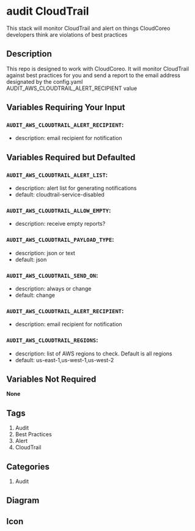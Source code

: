 audit CloudTrail
============================
This stack will monitor CloudTrail and alert on things CloudCoreo developers think are violations of best practices


## Description

This repo is designed to work with CloudCoreo. It will monitor CloudTrail against best practices for you and send a report to the email address designated by the config.yaml AUDIT_AWS_CLOUDTRAIL_ALERT_RECIPIENT value

## Variables Requiring Your Input

### `AUDIT_AWS_CLOUDTRAIL_ALERT_RECIPIENT`:
  * description: email recipient for notification

## Variables Required but Defaulted

### `AUDIT_AWS_CLOUDTRAIL_ALERT_LIST`:
  * description: alert list for generating notifications
  * default: cloudtrail-service-disabled

### `AUDIT_AWS_CLOUDTRAIL_ALLOW_EMPTY`:
  * description: receive empty reports?

### `AUDIT_AWS_CLOUDTRAIL_PAYLOAD_TYPE`:
  * description: json or text
  * default: json

### `AUDIT_AWS_CLOUDTRAIL_SEND_ON`:
  * description: always or change
  * default: change

### `AUDIT_AWS_CLOUDTRAIL_ALERT_RECIPIENT`:
  * description: email recipient for notification

### `AUDIT_AWS_CLOUDTRAIL_REGIONS`:
  * description: list of AWS regions to check. Default is all regions
  * default: us-east-1,us-west-1,us-west-2

## Variables Not Required

**None**

## Tags

1. Audit
1. Best Practices
1. Alert
1. CloudTrail

## Categories

1. Audit

## Diagram



## Icon



